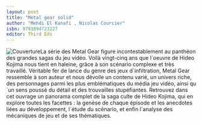 ```yaml
---
layout: post
title: "Metal gear solid"
author: "Mehdi El Kanafi , Nicolas Courcier"
isbn: 9791094723227
editor: Third Eds
---
```


![Couverture](/img/9791094723227.jpg)La série des Metal Gear figure incontestablement au panthéon des grandes sagas du jeu vidéo. Voilà vingt-cinq ans que l´oeuvre de Hideo Kojima nous tient en haleine, grâce à son scénario complexe et très travaillé. Véritable fer de lance du genre des jeux d´infiltration, Metal Gear ressemble à son auteur et nous dévoile un contenu varié, un univers riche, des personnages parmi les plus emblématiques du média jeu vidéo, ainsi qu´un sens poussé du détail et des trouvailles stupéfiantes. Retrouvez dans cet ouvrage un panorama complet de la saga culte de Hideo Kojima, qui en explore toutes les facettes : la genèse de chaque épisode et les anecdotes liées au développement, l´étude du scénario, et enfin l´analyse des mécaniques de jeu et de ses thématiques.